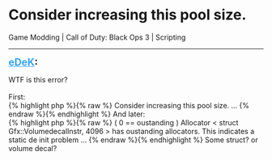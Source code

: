 # Consider increasing this pool size.
Game Modding | Call of Duty: Black Ops 3 | Scripting

---
<strong style="font-size: 1.4em;"><span style="text-decoration: underline;text-decoration-color: #34a7f9;"><span style="color:#34a7f9;">eDeK</span></span>:</strong>

<p>WTF is this error?<br /><br />First:<br />{% highlight php %}{% raw %}
Consider increasing this pool size.
...
{% endraw %}{% endhighlight %}
And later:<br />{% highlight php %}{% raw %}
( 0 == oustanding )
Allocator &lt; struct Gfx::VolumedecalInstr, 4096 &gt; has oustanding allocators.
This indicates a static de init problem
...
{% endraw %}{% endhighlight %}
Some struct? or volume decal?</p>
